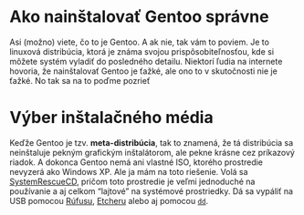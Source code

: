 # Ako nainštalovať Gentoo **správne**
Asi (možno) viete, čo to je Gentoo. A ak nie, tak vám to poviem. Je to linuxová distribúcia, ktorá je známa svojou prispôsobiteľnosťou, kde si môžete systém vyladiť do posledného detailu. Niektorí ľudia na internete hovoria, že nainštalovať Gentoo je ťažké, ale ono to v skutočnosti nie je ťažké. No tak sa na to poďme pozrieť
# Výber inštalačného média
Keďže Gentoo je tzv. **meta-distribúcia**, tak to znamená, že tá distribúcia sa neinštaluje pekným grafickým inštalátorom, ale pekne krásne cez príkazový riadok. A dokonca Gentoo nemá ani vlastné ISO, ktorého prostredie nevyzerá ako Windows XP. Ale ja mám na toto riešenie. Volá sa [SystemRescueCD](https://www.system-rescue.org/), pričom toto prostredie je veľmi jednoduché na používanie a aj celkom “lajtové” na systémové prostriedky. Dá sa vypáliť na USB pomocou [Rúfusu](https://rufus.ie), [Etcheru](https://balena.io-etcher) alebo aj pomocou [`dd`](https://wiki.installgentoo.com/wiki/GNU/Linux#Making_a_bootable_USB_installer).